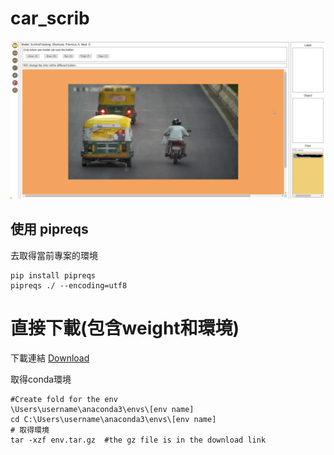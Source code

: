 # car_scrib

![](./static/labell.png)

## 使用 pipreqs 
去取得當前專案的環境

```shell
pip install pipreqs
pipreqs ./ --encoding=utf8
```




# 直接下載(包含weight和環境)
下載連結
[Download]([./static/labell.png](https://drive.google.com/file/d/1ICzBzkj8ER_vrwRxY_esvK_cPykXSJLa/view?usp=sharing))

取得conda環境
```shell
#Create fold for the env
\Users\username\anaconda3\envs\[env name]
cd C:\Users\username\anaconda3\envs\[env name]
# 取得環境
tar -xzf env.tar.gz  #the gz file is in the download link
```
